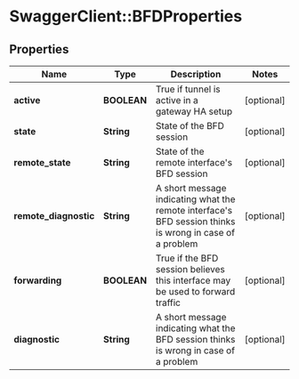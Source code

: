 # SwaggerClient::BFDProperties

## Properties
Name | Type | Description | Notes
------------ | ------------- | ------------- | -------------
**active** | **BOOLEAN** | True if tunnel is active in a gateway HA setup | [optional] 
**state** | **String** | State of the BFD session | [optional] 
**remote_state** | **String** | State of the remote interface&#39;s BFD session | [optional] 
**remote_diagnostic** | **String** | A short message indicating what the remote interface&#39;s BFD session thinks is wrong in case of a problem | [optional] 
**forwarding** | **BOOLEAN** | True if the BFD session believes this interface may be used to forward traffic | [optional] 
**diagnostic** | **String** | A short message indicating what the BFD session thinks is wrong in case of a problem | [optional] 



